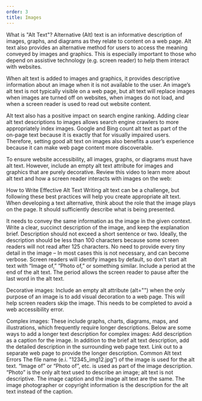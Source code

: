 ```yaml
---
order: 3
title: Images
---
```


What is "Alt Text"? Alternative (Alt) text is an informative description of images, graphs, and diagrams as they relate to content on a web page. Alt text also provides an alternative method for users to access the meaning conveyed by images and graphics. This is especially important to those who depend on assistive technology (e.g. screen reader) to help them interact with websites.

When alt text is added to images and graphics, it provides descriptive information about an image when it is not available to the user. An image’s alt text is not typically visible on a web page, but alt text will replace images when images are turned off on websites, when images do not load, and when a screen reader is used to read out website content.

Alt text also has a positive impact on search engine ranking. Adding clear alt text descriptions to images allows search engine crawlers to more appropriately index images. Google and Bing count alt text as part of the on-page text because it is exactly that for visually impaired users. Therefore, setting good alt text on images also benefits a user’s experience because it can make web page content more discoverable.

To ensure website accessibility, all images, graphs, or diagrams must have alt text. However, include an empty alt text attribute for images and graphics that are purely decorative. Review this video to learn more about alt text and how a screen reader interacts with images on the web:

How to Write Effective Alt Text
Writing alt text can be a challenge, but following these best practices will help you create appropriate alt text. When developing a text alternative, think about the role that the image plays on the page. It should sufficiently describe what is being presented.

It needs to convey the same information as the image in the given context.
Write a clear, succinct description of the image, and keep the explanation brief.
Description should not exceed a short sentence or two. Ideally, the description should be less than 100 characters because some screen readers will not read after 125 characters.
No need to provide every tiny detail in the image – In most cases this is not necessary, and can become verbose.
Screen readers will identify images by default, so don’t start alt text with “Image of,” “Photo of,” or something similar.
Include a period at the end of the alt text.
The period allows the screen reader to pause after the last word in the alt text.

Decorative images: Include an empty alt attribute (alt="") when the only purpose of an image is to add visual decoration to a web page.
This will help screen readers skip the image.
This needs to be completed to avoid a web accessibility error.

Complex images: These include graphs, charts, diagrams, maps, and illustrations, which frequently require longer descriptions. Below are some ways to add a longer text description for complex images:
Add description as a caption for the image.
In addition to the brief alt text description, add the detailed description in the surrounding web page text.
Link out to a separate web page to provide the longer description.
Common Alt text Errors
The file name (e.i. "12345_img12.jpg”) of the image is used for the alt text.
“Image of” or “Photo of”, etc. is used as part of the image description.
“Photo” is the only alt text used to describe an image; alt text is not descriptive.
The image caption and the image alt text are the same.
The image photographer or copyright information is the description for the alt text instead of the caption.
